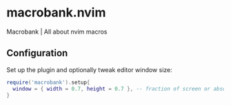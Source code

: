 # macrobank.nvim
Macrobank | All about nvim macros

## Configuration

Set up the plugin and optionally tweak editor window size:

```lua
require('macrobank').setup{
  window = { width = 0.7, height = 0.7 }, -- fraction of screen or absolute numbers
}
```
